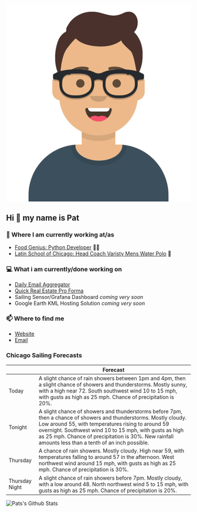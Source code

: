 [![Social banner for p-j-falconer](https://raw.githubusercontent.com/P-J-FALCONER/P-J-FALCONER/master/assets/avataaars.svg)](https://patfalconer.com/)
## Hi :wave: my name is Pat

### 💼 Where I am currently working at/as
- [Food Genius: Python Developer](https://getfoodgenius.com/) 🍔🐍
- [Latin School of Chicago: Head Coach Varisty Mens Water Polo](https://www.latinschool.org/) 🤽


### 💻 What i am currently/done working on
 - [Daily Email Aggregator](https://github.com/P-J-FALCONER/dott_daily_mail)
 - [Quick Real Estate Pro Forma](https://github.com/P-J-FALCONER/henry)
 - Sailing Sensor/Grafana Dashboard *coming very soon*
 - Google Earth KML Hosting Solution *coming very soon*

### 📫 Where to find me
 - [Website](https://patfalconer.com/)
 - [Email](mailto:patrick.j.falconer@gmail.com)


### Chicago Sailing Forecasts
|   | Forecast  |
|---|---|
| Today | A slight chance of rain showers between 1pm and 4pm, then a slight chance of showers and thunderstorms. Mostly sunny, with a high near 72. South southwest wind 10 to 15 mph, with gusts as high as 25 mph. Chance of precipitation is 20%. |
| Tonight | A slight chance of showers and thunderstorms before 7pm, then a chance of showers and thunderstorms. Mostly cloudy. Low around 55, with temperatures rising to around 59 overnight. Southwest wind 10 to 15 mph, with gusts as high as 25 mph. Chance of precipitation is 30%. New rainfall amounts less than a tenth of an inch possible. |
| Thursday | A chance of rain showers. Mostly cloudy. High near 59, with temperatures falling to around 57 in the afternoon. West northwest wind around 15 mph, with gusts as high as 25 mph. Chance of precipitation is 30%. |
| Thursday Night | A slight chance of rain showers before 7pm. Mostly cloudy, with a low around 48. North northwest wind 5 to 15 mph, with gusts as high as 25 mph. Chance of precipitation is 20%. |

![Pats's Github Stats](https://github-readme-stats.vercel.app/api?username=p-j-falconer&show_icons=true&theme=radical)
